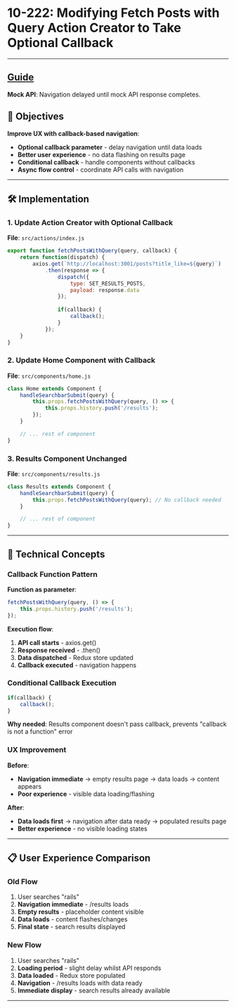 # 10-222: Modifying Fetch Posts with Query Action Creator to Take Optional Callback

---
**[Guide](https://devcamp.com/pt-full-stack-development-javascript-python-react/guide/modifying-fetch-posts-process-with-query-action-creator-take-optional-callback)**
---

**Mock API**: Navigation delayed until mock API response completes.

## 🎯 Objectives

**Improve UX with callback-based navigation**:
- **Optional callback parameter** - delay navigation until data loads
- **Better user experience** - no data flashing on results page
- **Conditional callback** - handle components without callbacks
- **Async flow control** - coordinate API calls with navigation

---

## 🛠️ Implementation

### 1. Update Action Creator with Optional Callback

**File**: `src/actions/index.js`

```javascript
export function fetchPostsWithQuery(query, callback) {
    return function(dispatch) {
        axios.get(`http://localhost:3001/posts?title_like=${query}`)
            .then(response => {
                dispatch({
                    type: SET_RESULTS_POSTS,
                    payload: response.data
                });
                
                if(callback) {
                    callback();
                }
            });
    }
}
```

### 2. Update Home Component with Callback

**File**: `src/components/home.js`

```javascript
class Home extends Component {
    handleSearchbarSubmit(query) {
        this.props.fetchPostsWithQuery(query, () => {
            this.props.history.push('/results');
        });
    }

    // ... rest of component
}
```

### 3. Results Component Unchanged

**File**: `src/components/results.js`

```javascript
class Results extends Component {
    handleSearchbarSubmit(query) {
        this.props.fetchPostsWithQuery(query); // No callback needed
    }

    // ... rest of component
}
```

---

## 📧 Technical Concepts

### Callback Function Pattern

**Function as parameter**:
```javascript
fetchPostsWithQuery(query, () => {
    this.props.history.push('/results');
});
```

**Execution flow**:
1. **API call starts** - axios.get()
2. **Response received** - .then()
3. **Data dispatched** - Redux store updated
4. **Callback executed** - navigation happens

### Conditional Callback Execution

```javascript
if(callback) {
    callback();
}
```

**Why needed**: Results component doesn't pass callback, prevents "callback is not a function" error

### UX Improvement

**Before**: 
- **Navigation immediate** → empty results page → data loads → content appears
- **Poor experience** - visible data loading/flashing

**After**:
- **Data loads first** → navigation after data ready → populated results page
- **Better experience** - no visible loading states

---

## 📋 User Experience Comparison

### Old Flow
1. User searches "rails"
2. **Navigation immediate** - /results loads
3. **Empty results** - placeholder content visible
4. **Data loads** - content flashes/changes
5. **Final state** - search results displayed

### New Flow
1. User searches "rails" 
2. **Loading period** - slight delay whilst API responds
3. **Data loaded** - Redux store populated
4. **Navigation** - /results loads with data ready
5. **Immediate display** - search results already available

---
